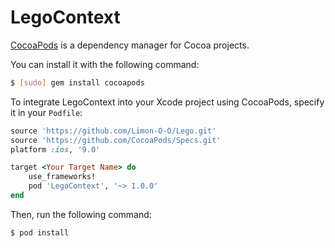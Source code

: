 # LegoContext

[CocoaPods](http://cocoapods.org) is a dependency manager for Cocoa projects.

You can install it with the following command:

```bash
$ [sudo] gem install cocoapods
```

To integrate LegoContext into your Xcode project using CocoaPods, specify it in your `Podfile`:

```ruby
source 'https://github.com/Limon-O-O/Lego.git'
source 'https://github.com/CocoaPods/Specs.git'
platform :ios, '9.0'

target <Your Target Name> do
	use_frameworks!
    pod 'LegoContext', '~> 1.0.0'
end
```

Then, run the following command:

```bash
$ pod install
```


